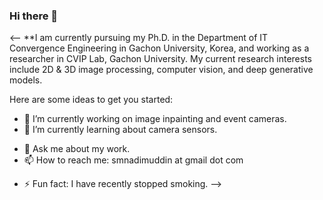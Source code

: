 ### Hi there 👋

<--
**I am currently pursuing my Ph.D. in the Department of IT Convergence Engineering in Gachon University, Korea, and working as a researcher in CVIP Lab, Gachon University. My current research interests include 2D & 3D image processing, computer vision, and deep generative models.

Here are some ideas to get you started:

- 🔭 I’m currently working on image inpainting and event cameras.
- 🌱 I’m currently learning about camera sensors.
<!-- - 👯 I’m looking to collaborate on ... -->
<!-- - 🤔 I’m looking for help with ... -->
- 💬 Ask me about my work.
- 📫 How to reach me: smnadimuddin at gmail dot com
<!-- - 😄 Pronouns: ... -->
- ⚡ Fun fact: I have recently stopped smoking. 
-->
